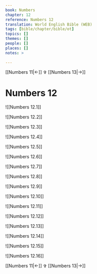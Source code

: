 ```yaml
---
book: Numbers
chapter: 12
reference: Numbers 12
translation: World English Bible (WEB)
tags: [bible/chapter/bible/ot]
topics: []
themes: []
people: []
places: []
notes: >
  
---
```


[[Numbers 11|<-]] ✞ [[Numbers 13|->]]

# Numbers 12

![[Numbers 12.1]]

![[Numbers 12.2]]

![[Numbers 12.3]]

![[Numbers 12.4]]

![[Numbers 12.5]]

![[Numbers 12.6]]

![[Numbers 12.7]]

![[Numbers 12.8]]

![[Numbers 12.9]]

![[Numbers 12.10]]

![[Numbers 12.11]]

![[Numbers 12.12]]

![[Numbers 12.13]]

![[Numbers 12.14]]

![[Numbers 12.15]]

![[Numbers 12.16]]

[[Numbers 11|<-]] ✞ [[Numbers 13|->]]
